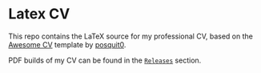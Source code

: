 # Latex CV

This repo contains the LaTeX source for my professional CV, based on the [Awesome CV](https://github.com/posquit0/Awesome-CV) template by [posquit0](https://github.com/posquit0).

PDF builds of my CV can be found in the [`Releases`](https://github.com/MantiMantilla/latex-cv/releases) section.
